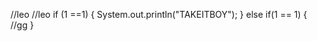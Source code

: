 //leo 
//leo
if (1 ==1)
  {
      System.out.println("TAKEITBOY");
  }
else if(1 == 1)
  {
      //gg
  }
